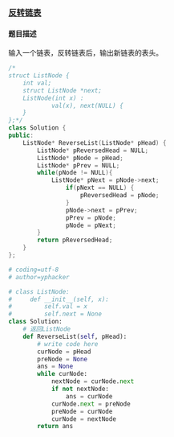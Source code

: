 ### [反转链表](https://www.nowcoder.com/practice/75e878df47f24fdc9dc3e400ec6058ca?tpId=13&tqId=11168&tPage=1&rp=1&ru=%2Fta%2Fcoding-interviews&qru=%2Fta%2Fcoding-interviews%2Fquestion-ranking)
#### 题目描述
输入一个链表，反转链表后，输出新链表的表头。
```c++
/*
struct ListNode {
	int val;
	struct ListNode *next;
	ListNode(int x) :
			val(x), next(NULL) {
	}
};*/
class Solution {
public:
    ListNode* ReverseList(ListNode* pHead) {
		ListNode* pReversedHead = NULL;
        ListNode* pNode = pHead;
        ListNode* pPrev = NULL;
        while(pNode != NULL){
            ListNode* pNext = pNode->next;
                if(pNext == NULL) {
                    pReversedHead = pNode;
                }
                pNode->next = pPrev;
            	pPrev = pNode;
            	pNode = pNext;
        }
        return pReversedHead;
    }
};
```

```python
# coding=utf-8
# author=yphacker

# class ListNode:
#     def __init__(self, x):
#         self.val = x
#         self.next = None
class Solution:
    # 返回ListNode
    def ReverseList(self, pHead):
        # write code here
        curNode = pHead
        preNode = None
        ans = None
        while curNode:
            nextNode = curNode.next
            if not nextNode:
                ans = curNode
            curNode.next = preNode
            preNode = curNode
            curNode = nextNode
        return ans
```
